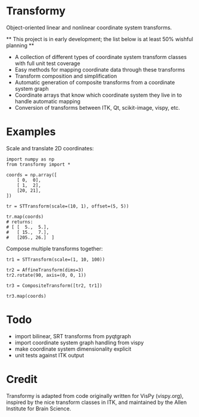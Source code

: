Transformy
==========

Object-oriented linear and nonlinear coordinate system transforms.

** This project is in early development; the list below is at least 50% wishful planning **

* A collection of different types of coordinate system transform classes with full unit test coverage
* Easy methods for mapping coordinate data through these transforms
* Transform composition and simplification
* Automatic generation of composite transforms from a coordinate system graph
* Coordinate arrays that know which coordinate system they live in to handle automatic mapping
* Conversion of transforms between ITK, Qt, scikit-image, vispy, etc.


Examples
========

Scale and translate 2D coordinates:

```
import numpy as np
from transformy import *

coords = np.array([
    [ 0,  0],
    [ 1,  2],
    [20, 21],
])

tr = STTransform(scale=(10, 1), offset=(5, 5))

tr.map(coords)
# returns:
# [ [  5.,  5.],
#   [ 15.,  7.],
#   [205., 26.]  ]
```

Compose multiple transforms together:
    
```
tr1 = STTransform(scale=(1, 10, 100))

tr2 = AffineTransform(dims=3)
tr2.rotate(90, axis=(0, 0, 1))

tr3 = CompositeTransform([tr2, tr1])

tr3.map(coords)
```


Todo
====

* import bilinear, SRT transforms from pyqtgraph
* import coordinate system graph handling from vispy
* make coordinate system dimensionality explicit
* unit tests against ITK output


Credit
======

Transformy is adapted from code originally written for VisPy (vispy.org),
inspired by the nice transform classes in ITK, and
maintained by the Allen Institute for Brain Science.
